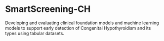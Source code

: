 # SmartScreening-CH
Developing and evaluating clinical foundation models and machine learning models to support early detection of Congenital Hypothyroidism and its types using tabular datasets.
